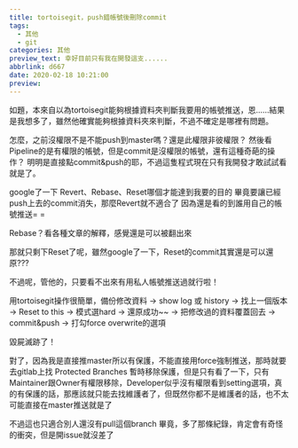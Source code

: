 ```yaml
---
title: tortoisegit，push錯帳號後刪除commit
tags:
  - 其他
  - git
categories: 其他
preview_text: 幸好目前只有我在開發這支......
abbrlink: d667
date: 2020-02-18 10:21:00
preview:
---
```


如題，本來自以為tortoisegit能夠根據資料夾判斷我要用的帳號推送，恩......結果是我想多了，雖然他確實能夠根據資料夾來判斷，不過不確定是哪裡有問題。

怎麼，之前沒權限不是不能push到master嗎？還是此權限非彼權限？
然後看Pipeline的是有權限的帳號，但是commit是沒權限的帳號，還有這種奇葩的操作？
明明是直接點commit&push的耶，不過這隻程式現在只有我開發才敢試試看就是了。

google了一下 Revert、Rebase、Reset哪個才能達到我要的目的
畢竟要讓已經push上去的commit消失，那麼Revert就不適合了
因為還是看的到誰用自己的帳號推送= =

Rebase？看各種文章的解釋，感覺還是可以被翻出來

那就只剩下Reset了呢，雖然google了一下，Reset的commit其實還是可以還原???

不過呢，管他的，只要看不出來有用私人帳號推送過就行啦！

用tortoisegit操作很簡單，備份修改資料 -> show log 或 history ->
找上一個版本 -> Reset to this -> 模式選hard -> 還原成功~~ ->
把修改過的資料覆蓋回去 -> commit&push -> 打勾force overwrite的選項

毀屍滅跡了！

對了，因為我是直接推master所以有保護，不能直接用force強制推送，那時就要去gitlab上找
Protected Branches 暫時移除保護，但是只有看了一下，只有Maintainer跟Owner有權限移除，Developer似乎沒有權限看到setting選項，真的有保護的話，那應該就只能去找維護者了，但既然你都不是維護者的話，也不太可能直接在master推送就是了

不過這也只適合別人還沒有pull這個branch
畢竟，多了那條紀錄，肯定會有奇怪的衝突，但是開issue就沒差了
